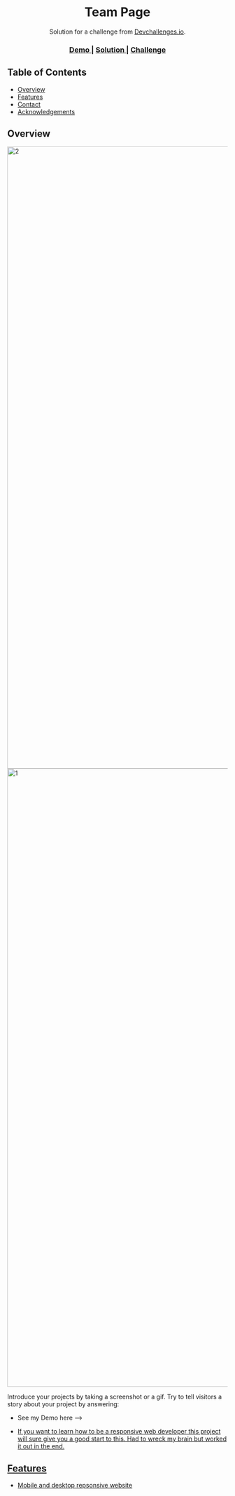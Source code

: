 <!-- Please update value in the {}  -->

<h1 align="center">Team Page</h1>

<div align="center">
   Solution for a challenge from  <a href="http://devchallenges.io" target="_blank">Devchallenges.io</a>.
</div>

<div align="center">
  <h3>
    <a href="https://stirring-axolotl-f728ea.netlify.app">
      Demo
    </a>
    <span> | </span>
    <a href="https://github.com/Reenadivya/devchallenegs-teampage">
      Solution
    </a>
    <span> | </span>
    <a href="https://devchallenges.io/challenges/hhmesazsqgKXrTkYkt0U">
      Challenge
    </a>
  </h3>
</div>

<!-- TABLE OF CONTENTS -->

## Table of Contents

- [Overview](#overview)
- [Features](#features)
- [Contact](#contact)
- [Acknowledgements](#acknowledgements)

<!-- OVERVIEW -->

## Overview

<img width="1420" alt="2" src="https://user-images.githubusercontent.com/107604182/197025543-93d4e899-f52f-49b9-b5a6-762cc926bf26.png">
<img width="1412" alt="1" src="https://user-images.githubusercontent.com/107604182/197025629-468de6cc-2f72-4bf6-b2d4-0de6c8a4767f.png">

Introduce your projects by taking a screenshot or a gif. Try to tell visitors a story about your project by answering:

- See my Demo here --> <a href="https://stirring-axolotl-f728ea.netlify.app">

- If you want to learn how to be a responsive web developer this project will sure give you a good start to this. Had to wreck my brain but worked it out in the end. 


## Features

<!-- List the features of your application or follow the template. Don't share the figma file here :) -->

- Mobile and desktop repsonsive website



